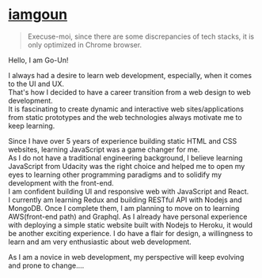 # [iamgoun](https://iamgoun.dev/dist/index.html)
> Execuse-moi, since there are some discrepancies of tech stacks, it is only optimized in Chrome browser.

Hello, I am Go-Un!    

I always had a desire to learn web development, especially, when it comes to the UI and UX.    
That's how I decided to have a career transition from a web design to web development.    
It is fascinating to create dynamic and interactive web sites/applications from static prototypes and the web technologies always motivate me to keep learning.    

Since I have over 5 years of experience building static HTML and CSS websites, learning JavaScript was a game changer for me.    
As I do not have a traditional engineering background, I believe learning JavaScript from Udacity was the right choice and helped me to open my eyes to learning other programming paradigms and to solidify my development with the front-end.    
I am confident building UI and responsive web with JavaScript and React.    
I currently am learning Redux and building RESTful API with Nodejs and MongoDB. Once I complete them, I am planning to move on to learning AWS(front-end path) and Graphql. As I already have personal experience with deploying a simple static website built with Nodejs to Heroku, it would be another exciting experience. I do have a flair for design, a willingness to learn and am very enthusiastic about web development.    

As I am a novice in web development, my perspective will keep evolving and prone to change.... 

